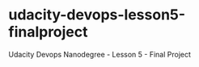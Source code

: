 # udacity-devops-lesson5-finalproject
Udacity Devops Nanodegree - Lesson 5 - Final Project

[![<pgcorriente>](https://circleci.com/gh/pgcorriente/udacity-devops-lesson5-finalproject.svg?style=svg)](https://app.circleci.com/pipelines/github/pgcorriente/udacity-devops-lesson5-finalproject/1/workflows/4f877ee0-fad3-4f6d-b7a0-fc5e811bfb4b)
